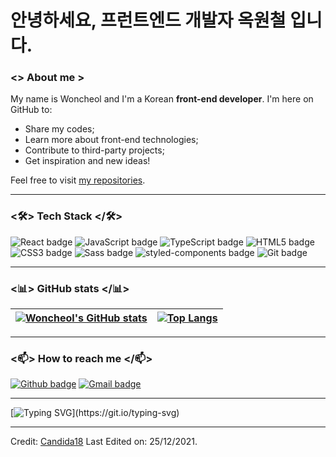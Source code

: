 # 안녕하세요, 프런트엔드 개발자 옥원철 입니다.

### <> About me >

My name is Woncheol and I'm a Korean **front-end developer**. I'm here on GitHub to:
- Share my codes;
- Learn more about front-end technologies;
- Contribute to third-party projects;
- Get inspiration and new ideas!

Feel free to visit [my repositories](https://github.com/okcleff?tab=repositories). 

---

### <🛠> Tech Stack </🛠>

![React badge](https://img.shields.io/badge/react-61DAFB?style=for-the-badge&logo=react&logoColor=white)  ![JavaScript badge](https://img.shields.io/badge/javascript-F7DF1E?style=for-the-badge&logo=javascript&logoColor=white) ![TypeScript badge](https://img.shields.io/badge/typescript-3178C6?style=for-the-badge&logo=typescript&logoColor=white) ![HTML5 badge](https://img.shields.io/badge/HTML5-E34F26?style=for-the-badge&logo=html5&logoColor=white) ![CSS3 badge](https://img.shields.io/badge/CSS3-1572B6?style=for-the-badge&logo=css3&logoColor=white) ![Sass badge](https://img.shields.io/badge/Sass-CC6699?style=for-the-badge&logo=Sass&logoColor=black) ![styled-components badge](https://img.shields.io/badge/styled--components-DB7093?style=for-the-badge&logo=styledcomponents&logoColor=black)  ![Git badge](https://img.shields.io/badge/GIT-F05032?style=for-the-badge&logo=git&logoColor=white) 

---

### <📊> GitHub stats </📊>


[![Woncheol's GitHub stats](https://github-readme-stats.vercel.app/api?username=okcleff&show_icons=true&theme=dark&text_color=fff&border_color=79ff97&hide_title=true)](https://github.com/okcleff) | [![Top Langs](https://github-readme-stats.vercel.app/api/top-langs/?username=okcleff&theme=dark&text_color=fff&border_color=79ff97&layout=compact)](https://github.com/okcleff) 
| ----------- | ------------ |

---

### <📫> How to reach me </📫>

[![Github badge](https://img.shields.io/badge/okcleff-100000?style=for-the-badge&logo=github&logoColor=white)](https://github.com/okcleff) [![Gmail badge](https://img.shields.io/badge/okcleff@gmail.com-c5221f?style=for-the-badge&logo=gmail&logoColor=white)](mailto:okcleff@gmail.com)

---

[![Typing SVG](https://readme-typing-svg.herokuapp.com?font=Ubuntu&color=%230EAA20&vCenter=true&lines=Thanks+for+visiting!+You're+welcome!)](https://git.io/typing-svg)

------

Credit: [Candida18](https://github.com/Candida18)
Last Edited on: 25/12/2021.
